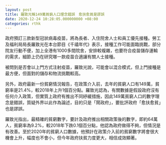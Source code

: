 ```yaml
---
layout: post
title: 羅致光稱149萬貧窮人口理念錯誤　愈扶愈貧是謬誤
date: 2020-12-24 10:28:05.000000000 +08:00
categories: rthk
---
```


政府預訂三款新型冠狀病毒疫苗，將為長者、入住院舍人士和員工優先接種。勞工及福利局局長羅致光在本台節目《千禧年代》表示，接種工作可能面臨挑戰，部分院友行動不便，加上全港有1000多間院舍，安排較複雜，也要符合疫苗儲存運輸的需求，細節上仍在研究哪一款疫苗合適讓有關人士接種。

被問到是否會以上門方式注射疫苗，羅致光說，可能會以混合模式，但上門接種是最方便，但面對的儲存和物流挑戰較高。

另外，政府最新一份貧窮情況報告，在政策介入前，去年的貧窮人口有149萬，貧窮率是21.4%，較2018年上升1個百分點。羅致光認為，有關數據是假設政府沒有任何介入政策，但實質上政府有推出不同紓緩措施，因此149萬貧窮人口的數字理念是錯誤，質疑外界以此作為論述，目的只是「鬧政府」，要批評政府「愈扶愈貧」也是謬誤。

羅致光指出，最精確的貧窮數字，要計及政府推出相關政策後的數字，即約64萬人，貧窮率為9.2%，較2018年下跌0.1個百分點，他認為政府做得不夠，但情況是有改善。至於2020年的貧窮人口數據，他預計在政策介入前的貧窮數字將會很大機會上升，幅度也不會小，但今年政府扶貧力度更大，相信成效顯著。
